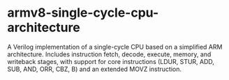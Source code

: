# armv8-single-cycle-cpu-architecture
A Verilog implementation of a single-cycle CPU based on a simplified ARM architecture. Includes instruction fetch, decode, execute, memory, and writeback stages, with support for core instructions (LDUR, STUR, ADD, SUB, AND, ORR, CBZ, B) and an extended MOVZ instruction.
